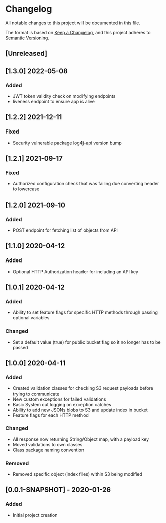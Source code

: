 # Changelog
All notable changes to this project will be documented in this file.

The format is based on [Keep a Changelog](https://keepachangelog.com/en/1.0.0/),
and this project adheres to [Semantic Versioning](https://semver.org/spec/v2.0.0.html).

## [Unreleased]

## [1.3.0] 2022-05-08

### Added

- JWT token validity check on modifying endpoints
- liveness endpoint to ensure app is alive

## [1.2.2] 2021-12-11

### Fixed

- Security vulnerable package log4j-api version bump

## [1.2.1] 2021-09-17

### Fixed

- Authorized configuration check that was failing due converting header to lowercase

## [1.2.0] 2021-09-10

### Added

- POST endpoint for fetching list of objects from API

## [1.1.0] 2020-04-12

### Added

- Optional HTTP Authorization header for including an API key

## [1.0.1] 2020-04-12

### Added

- Ability to set feature flags for specific HTTP methods through passing optional variables

### Changed

- Set a default value (true) for public bucket flag so it no longer has to be passed

## [1.0.0] 2020-04-11

### Added

- Created validation classes for checking S3 request payloads before trying to communicate
- New custom exceptions for failed validations
- Basic System out logging on exception catches
- Ability to add new JSONs blobs to S3 and update index in bucket
- Feature flags for each HTTP method

### Changed

- All response now returning String/Object map, with a payload key
- Moved validations to own classes
- Class package naming convention

### Removed

- Removed specific object (index files) within S3 being modified

## [0.0.1-SNAPSHOT] - 2020-01-26

### Added

- Initial project creation
